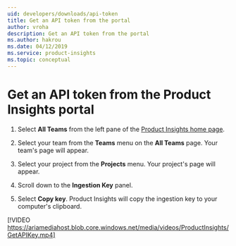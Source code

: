```yaml
---
uid: developers/downloads/api-token
title: Get an API token from the portal
author: vroha
description: Get an API token from the portal
ms.author: hakrou
ms.date: 04/12/2019
ms.service: product-insights
ms.topic: conceptual
---
```

# Get an API token from the Product Insights portal

1. Select **All Teams** from the left pane of the [Product Insights home page](https://pi.dynamics.com/).

1. Select your team from the **Teams** menu on the **All Teams** page. Your team's page will appear. 

1. Select your project from the **Projects** menu. Your project's page will appear.

1. Scroll down to the **Ingestion Key** panel.

1. Select **Copy key**. Product Insights will copy the ingestion key to your computer's clipboard.

[!VIDEO https://ariamediahost.blob.core.windows.net/media/videos/ProductInsights/GetAPIKey.mp4]
